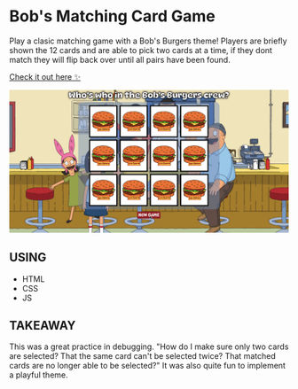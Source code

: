 # Bob's Matching Card Game
Play a clasic matching game with a Bob's Burgers theme! Players are briefly shown the 12 cards and are able to pick two cards at a time, if they dont match they will flip back over until all pairs have been found.

[Check it out here :sparkles:](https://bobsmatching.netlify.app/)

<a href="https://bobsmatching.netlify.app/" target="_blank">
    <img src="https://github.com/randicrews/bobs-matching-card-game/blob/answer/bobs.gif"/>
</a>

## USING
- HTML
- CSS
- JS

## TAKEAWAY
This was a great practice in debugging. "How do I make sure only two cards are selected? That the same card can't be selected twice? That matched cards are no longer able to be selected?" It was also quite fun to implement a playful theme.
